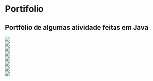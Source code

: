 # Portifolio
<h2>Portfólio de algumas atividade feitas em Java</h2>
<img src= "https://github.com/andresdecarvalho/Portifolio/imgs/01.PNG">
<br>
<img src= "https://github.com/andresdecarvalho/Portifolio/imgs/idade.png">
<br>
<img src= "https://github.com/andresdecarvalho/Portifolio/imgs/jokenpo.png">
<br>
<img src= "https://github.com/andresdecarvalho/Portifolio/imgs/lmc.png">
<br>
<img src= "https://github.com/andresdecarvalho/Portifolio/imgs/media.png">
<br>
<img src= "https://github.com/andresdecarvalho/Portifolio/imgs/pdv.png">
<br>
<img src= "https://github.com/andresdecarvalho/Portifolio/imgs/resultado.png">
<br>
<img src= "https://github.com/andresdecarvalho/Portifolio/imgs/tab.png">
<br>
